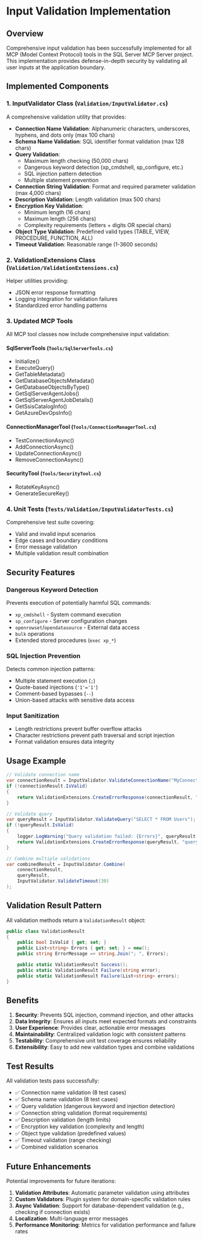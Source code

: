 # Input Validation Implementation

## Overview

Comprehensive input validation has been successfully implemented for all MCP (Model Context Protocol) tools in the SQL Server MCP Server project. This implementation provides defense-in-depth security by validating all user inputs at the application boundary.

## Implemented Components

### 1. InputValidator Class (`Validation/InputValidator.cs`)

A comprehensive validation utility that provides:

- **Connection Name Validation**: Alphanumeric characters, underscores, hyphens, and dots only (max 100 chars)
- **Schema Name Validation**: SQL identifier format validation (max 128 chars)
- **Query Validation**:
  - Maximum length checking (50,000 chars)
  - Dangerous keyword detection (xp_cmdshell, sp_configure, etc.)
  - SQL injection pattern detection
  - Multiple statement prevention
- **Connection String Validation**: Format and required parameter validation (max 4,000 chars)
- **Description Validation**: Length validation (max 500 chars)
- **Encryption Key Validation**:
  - Minimum length (16 chars)
  - Maximum length (256 chars)
  - Complexity requirements (letters + digits OR special chars)
- **Object Type Validation**: Predefined valid types (TABLE, VIEW, PROCEDURE, FUNCTION, ALL)
- **Timeout Validation**: Reasonable range (1-3600 seconds)

### 2. ValidationExtensions Class (`Validation/ValidationExtensions.cs`)

Helper utilities providing:

- JSON error response formatting
- Logging integration for validation failures
- Standardized error handling patterns

### 3. Updated MCP Tools

All MCP tool classes now include comprehensive input validation:

#### SqlServerTools (`Tools/SqlServerTools.cs`)

- Initialize()
- ExecuteQuery()
- GetTableMetadata()
- GetDatabaseObjectsMetadata()
- GetDatabaseObjectsByType()
- GetSqlServerAgentJobs()
- GetSqlServerAgentJobDetails()
- GetSsisCatalogInfo()
- GetAzureDevOpsInfo()

#### ConnectionManagerTool (`Tools/ConnectionManagerTool.cs`)

- TestConnectionAsync()
- AddConnectionAsync()
- UpdateConnectionAsync()
- RemoveConnectionAsync()

#### SecurityTool (`Tools/SecurityTool.cs`)

- RotateKeyAsync()
- GenerateSecureKey()

### 4. Unit Tests (`Tests/Validation/InputValidatorTests.cs`)

Comprehensive test suite covering:

- Valid and invalid input scenarios
- Edge cases and boundary conditions
- Error message validation
- Multiple validation result combination

## Security Features

### Dangerous Keyword Detection

Prevents execution of potentially harmful SQL commands:

- `xp_cmdshell` - System command execution
- `sp_configure` - Server configuration changes
- `openrowset`/`opendatasource` - External data access
- `bulk` operations
- Extended stored procedures (`exec xp_*`)

### SQL Injection Prevention

Detects common injection patterns:

- Multiple statement execution (`;`)
- Quote-based injections (`'1'='1'`)
- Comment-based bypasses (`--`)
- Union-based attacks with sensitive data access

### Input Sanitization

- Length restrictions prevent buffer overflow attacks
- Character restrictions prevent path traversal and script injection
- Format validation ensures data integrity

## Usage Example

```csharp
// Validate connection name
var connectionResult = InputValidator.ValidateConnectionName("MyConnection");
if (!connectionResult.IsValid)
{
    return ValidationExtensions.CreateErrorResponse(connectionResult, "connection_name");
}

// Validate query
var queryResult = InputValidator.ValidateQuery("SELECT * FROM Users");
if (!queryResult.IsValid)
{
    logger.LogWarning("Query validation failed: {Errors}", queryResult.ErrorMessage);
    return ValidationExtensions.CreateErrorResponse(queryResult, "query");
}

// Combine multiple validations
var combinedResult = InputValidator.Combine(
    connectionResult,
    queryResult,
    InputValidator.ValidateTimeout(30)
);
```

## Validation Result Pattern

All validation methods return a `ValidationResult` object:

```csharp
public class ValidationResult
{
    public bool IsValid { get; set; }
    public List<string> Errors { get; set; } = new();
    public string ErrorMessage => string.Join("; ", Errors);

    public static ValidationResult Success();
    public static ValidationResult Failure(string error);
    public static ValidationResult Failure(List<string> errors);
}
```

## Benefits

1. **Security**: Prevents SQL injection, command injection, and other attacks
2. **Data Integrity**: Ensures all inputs meet expected formats and constraints
3. **User Experience**: Provides clear, actionable error messages
4. **Maintainability**: Centralized validation logic with consistent patterns
5. **Testability**: Comprehensive unit test coverage ensures reliability
6. **Extensibility**: Easy to add new validation types and combine validations

## Test Results

All validation tests pass successfully:

- ✅ Connection name validation (8 test cases)
- ✅ Schema name validation (8 test cases)
- ✅ Query validation (dangerous keyword and injection detection)
- ✅ Connection string validation (format requirements)
- ✅ Description validation (length limits)
- ✅ Encryption key validation (complexity and length)
- ✅ Object type validation (predefined values)
- ✅ Timeout validation (range checking)
- ✅ Combined validation scenarios

## Future Enhancements

Potential improvements for future iterations:

1. **Validation Attributes**: Automatic parameter validation using attributes
2. **Custom Validators**: Plugin system for domain-specific validation rules
3. **Async Validation**: Support for database-dependent validation (e.g., checking if connection exists)
4. **Localization**: Multi-language error messages
5. **Performance Monitoring**: Metrics for validation performance and failure rates
